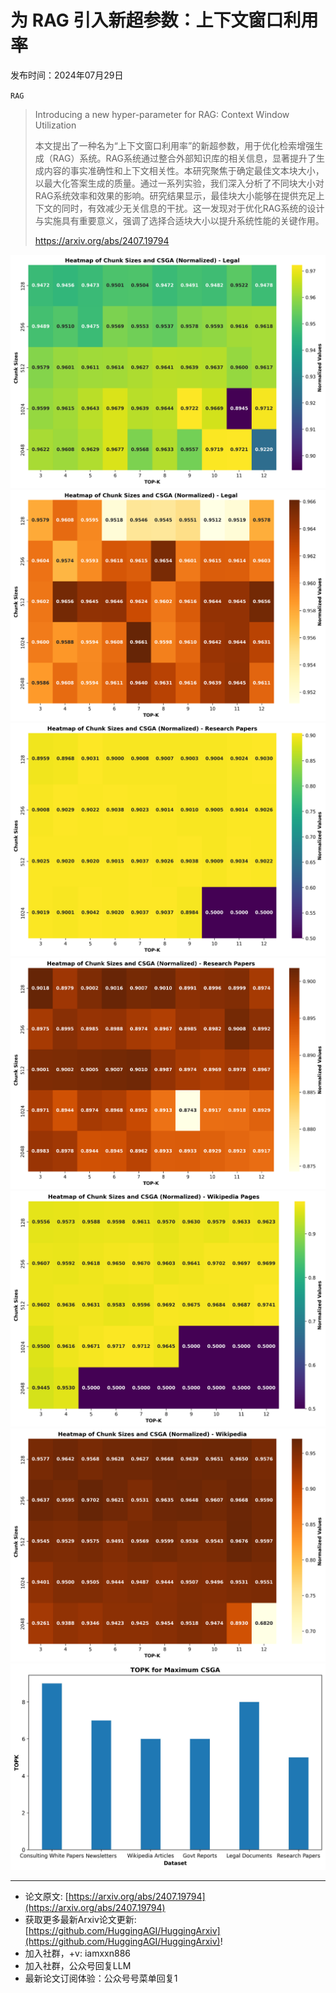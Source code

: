 # 为 RAG 引入新超参数：上下文窗口利用率
发布时间：2024年07月29日

`RAG`
> Introducing a new hyper-parameter for RAG: Context Window Utilization
>
> 本文提出了一种名为“上下文窗口利用率”的新超参数，用于优化检索增强生成（RAG）系统。RAG系统通过整合外部知识库的相关信息，显著提升了生成内容的事实准确性和上下文相关性。本研究聚焦于确定最佳文本块大小，以最大化答案生成的质量。通过一系列实验，我们深入分析了不同块大小对RAG系统效率和效果的影响。研究结果显示，最佳块大小能够在提供充足上下文的同时，有效减少无关信息的干扰。这一发现对于优化RAG系统的设计与实施具有重要意义，强调了选择合适块大小以提升系统性能的关键作用。
>
> https://arxiv.org/abs/2407.19794

![](https://raw.githubusercontent.com/HuggingAGI/HuggingArxiv/main/paper_images/2407.19794/Legal_LLAMA3.png)
![](https://raw.githubusercontent.com/HuggingAGI/HuggingArxiv/main/paper_images/2407.19794/Legal_MIXTRAL.png)
![](https://raw.githubusercontent.com/HuggingAGI/HuggingArxiv/main/paper_images/2407.19794/Research_LLAMA3.png)
![](https://raw.githubusercontent.com/HuggingAGI/HuggingArxiv/main/paper_images/2407.19794/Research_MIXTRAL.png)
![](https://raw.githubusercontent.com/HuggingAGI/HuggingArxiv/main/paper_images/2407.19794/Wikipedia_LLAMA3.png)
![](https://raw.githubusercontent.com/HuggingAGI/HuggingArxiv/main/paper_images/2407.19794/Wikipedia_MIXTRAL.png)
![](https://raw.githubusercontent.com/HuggingAGI/HuggingArxiv/main/paper_images/2407.19794/topk.jpg)

<hr />

- 论文原文: [https://arxiv.org/abs/2407.19794](https://arxiv.org/abs/2407.19794)
- 获取更多最新Arxiv论文更新: [https://github.com/HuggingAGI/HuggingArxiv](https://github.com/HuggingAGI/HuggingArxiv)!
- 加入社群，+v: iamxxn886
- 加入社群，公众号回复LLM
- 最新论文订阅体验：公众号号菜单回复1